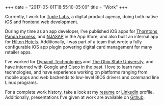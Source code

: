 +++
date = "2017-05-01T18:55:10-05:00"
title = "Work"
+++

Currently, I work for [Tuple Labs](https://wearetuple.co), a digital product agency, doing both native iOS and frontend web development.

During my time as an app developer, I've published iOS apps for [Thorntons](http://www.thorntonsinc.com/), [Panda Express](https://www.pandaexpress.com/),
and [NJASAP](https://www.njasap.com/) in the App Store, and also built an internal app for [Hilton Hotels](https://hilton.com).
Additionally, I was part of a team that wrote a fully configurable iOS app plugin powering digital card management
for many retailer apps.

I've worked for [Dynamit Technologies](http://dynamit.com) and [The Ohio State University](https://osu.edu),
and have interned with [Google](https://developers.google.com/open-source/gsoc/) and [Cisco](https://cisco.com) in the past. I
love to learn new technologies, and have experience working on platforms ranging from mobile apps and web backends to
low-level BIOS drivers and command line Linux programs.

For a complete work history, take a look at my [resume](/resume.html) or [LinkedIn](https://linkedin.com/in/cfdrake) profile. Additionally,
presentations I've given at work are available on [Github](https://github.com/cfdrake/talks).

